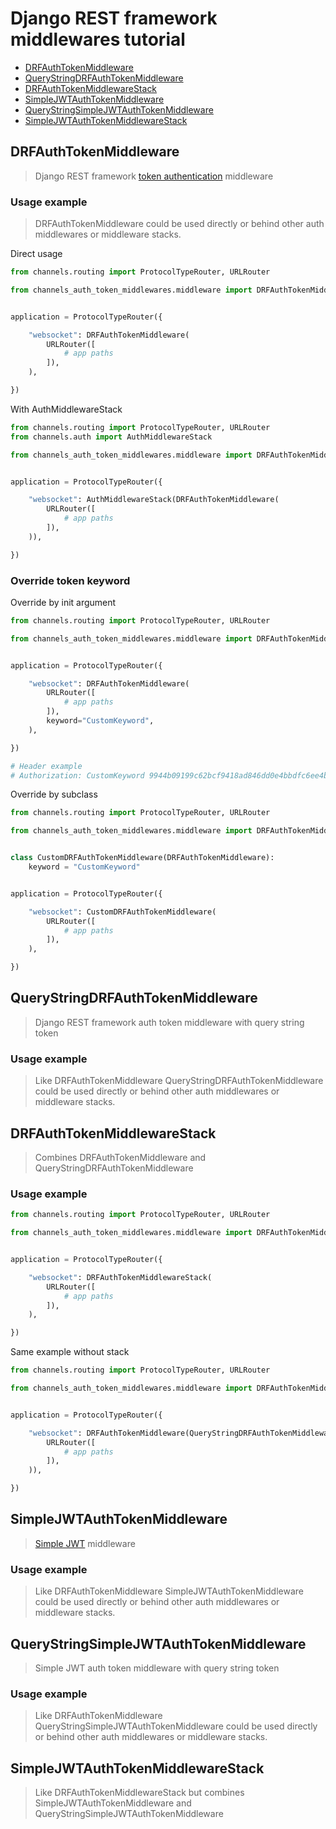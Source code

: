 # Django REST framework middlewares tutorial

- [DRFAuthTokenMiddleware](#drfauthtokenmiddleware)
- [QueryStringDRFAuthTokenMiddleware](#querystringdrfauthtokenmiddleware)
- [DRFAuthTokenMiddlewareStack](#drfauthtokenmiddlewarestack)
- [SimpleJWTAuthTokenMiddleware](#simplejwtauthtokenmiddleware)
- [QueryStringSimpleJWTAuthTokenMiddleware](#queryStringsimplejwtauthtokenmiddleware)
- [SimpleJWTAuthTokenMiddlewareStack](#simplejwtauthtokenmiddlewarestack)


## DRFAuthTokenMiddleware

> Django REST framework [token authentication](https://www.django-rest-framework.org/api-guide/authentication/#tokenauthentication) middleware

### Usage example

> DRFAuthTokenMiddleware could be used directly or behind other auth middlewares or middleware stacks.

Direct usage

```python
from channels.routing import ProtocolTypeRouter, URLRouter

from channels_auth_token_middlewares.middleware import DRFAuthTokenMiddleware


application = ProtocolTypeRouter({

    "websocket": DRFAuthTokenMiddleware(
        URLRouter([
            # app paths
        ]),
    ),

})
```

With AuthMiddlewareStack

```python
from channels.routing import ProtocolTypeRouter, URLRouter
from channels.auth import AuthMiddlewareStack

from channels_auth_token_middlewares.middleware import DRFAuthTokenMiddleware


application = ProtocolTypeRouter({

    "websocket": AuthMiddlewareStack(DRFAuthTokenMiddleware(
        URLRouter([
            # app paths
        ]),
    )),

})
```

### Override token keyword

Override by init argument

```python
from channels.routing import ProtocolTypeRouter, URLRouter

from channels_auth_token_middlewares.middleware import DRFAuthTokenMiddleware


application = ProtocolTypeRouter({

    "websocket": DRFAuthTokenMiddleware(
        URLRouter([
            # app paths
        ]),
        keyword="CustomKeyword",
    ),

})

# Header example
# Authorization: CustomKeyword 9944b09199c62bcf9418ad846dd0e4bbdfc6ee4b
```

Override by subclass

```python
from channels.routing import ProtocolTypeRouter, URLRouter

from channels_auth_token_middlewares.middleware import DRFAuthTokenMiddleware


class CustomDRFAuthTokenMiddleware(DRFAuthTokenMiddleware):
    keyword = "CustomKeyword"


application = ProtocolTypeRouter({

    "websocket": CustomDRFAuthTokenMiddleware(
        URLRouter([
            # app paths
        ]),
    ),

})
```


## QueryStringDRFAuthTokenMiddleware

> Django REST framework auth token middleware with query string token

### Usage example

> Like DRFAuthTokenMiddleware QueryStringDRFAuthTokenMiddleware could be used directly or behind other auth middlewares or middleware stacks.


## DRFAuthTokenMiddlewareStack

> Combines DRFAuthTokenMiddleware and QueryStringDRFAuthTokenMiddleware

### Usage example

```python
from channels.routing import ProtocolTypeRouter, URLRouter

from channels_auth_token_middlewares.middleware import DRFAuthTokenMiddlewareStack


application = ProtocolTypeRouter({

    "websocket": DRFAuthTokenMiddlewareStack(
        URLRouter([
            # app paths
        ]),
    ),

})
```

Same example without stack

```python
from channels.routing import ProtocolTypeRouter, URLRouter

from channels_auth_token_middlewares.middleware import DRFAuthTokenMiddleware, QueryStringDRFAuthTokenMiddleware


application = ProtocolTypeRouter({

    "websocket": DRFAuthTokenMiddleware(QueryStringDRFAuthTokenMiddleware(
        URLRouter([
            # app paths
        ]),
    )),

})
```


## SimpleJWTAuthTokenMiddleware

> [Simple JWT](https://django-rest-framework-simplejwt.readthedocs.io/en/latest/index.html) middleware

### Usage example

> Like DRFAuthTokenMiddleware SimpleJWTAuthTokenMiddleware could be used directly or behind other auth middlewares or middleware stacks.


## QueryStringSimpleJWTAuthTokenMiddleware

> Simple JWT auth token middleware with query string token

### Usage example

> Like DRFAuthTokenMiddleware QueryStringSimpleJWTAuthTokenMiddleware could be used directly or behind other auth middlewares or middleware stacks.


## SimpleJWTAuthTokenMiddlewareStack

> Like DRFAuthTokenMiddlewareStack but combines SimpleJWTAuthTokenMiddleware and QueryStringSimpleJWTAuthTokenMiddleware
